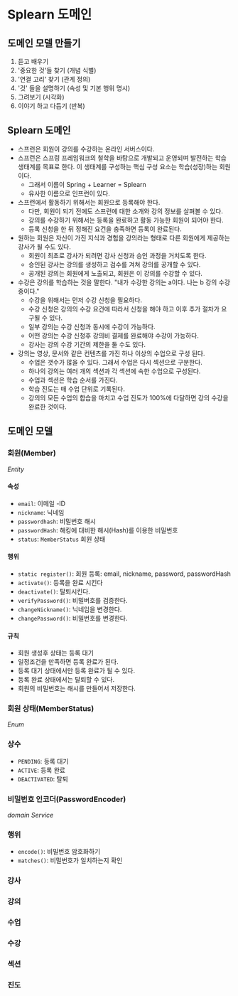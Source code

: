 # Splearn 도메인

## 도메인 모델 만들기
1. 듣고 배우기
2. '중요한 것'들 찾기 (개념 식별)
3. '연결 고리' 찾기 (관계 정의)
4. '것' 들을 설명하기 (속성 및 기본 행위 명시)
5. 그려보기 (시각화)
6. 이야기 하고 다듬기 (반복)

## Splearn 도메인
- 스프런은 회원이 강의를 수강하는 온라인 서버스이다.
- 스프런은 스프링 프레임워크의 철학을 바탕으로 개발되고 운영되며 발전하는 학습 생태계를 목표로 한다. 이 생태계를 구성하는 핵심 구성 요소는 학습(성장)하는 회원이다.
    - 그래서 이름이 Spring + Learner = Splearn
    - 유사한 이름으로 인프런이 있다.
- 스프런에서 활동하기 위해서는 회원으로 등록해야 한다.
    - 다만, 회원이 되기 전에도 스프런에 대한 소개와 강의 정보를 살펴볼 수 있다.
    - 강의를 수강하기 위해서는 등록을 완료하고 활동 가능한 회원이 되어야 한다.
    - 등록 신청을 한 뒤 정해진 요건을 충족하면 등록이 완료된다.
- 원하는 회원은 자신이 가진 지식과 경험을 강의라는 형태로 다른 회원에게 제공하는 강사가 될 수도 있다.
    - 회원이 최초로 강사가 되려면 강사 신청과 승인 과정을 거치도록 한다.
    - 승인된 강사는 강의를 생성하고 검수를 겨쳐 강의를 공개할 수 있다.
    - 공개된 강의는 회원에게 노출되고, 회원은 이 강의를 수강할 수 있다.
- 수강은 강의를 학습하는 것을 말한다. "내가 수강한 강의는 a이다. 나는 b 강의 수강중이다."
    - 수강을 위해서는 먼저 수강 신청을 필요하다.
    - 수강 신청은 강의의 수강 요건에 따라서 신청을 해야 하고 이후 추가 절차가 요구될 수 있다.
    - 일부 강의는 수강 신청과 동시에 수강이 가능하다.
    - 어떤 강의는 수강 신청후 강의비 결제를 완료해야 수강이 가능하다.
    - 강사는 강의 수강 기간의 제한을 둘 수도 있다.
- 강의는 영상, 문서와 같은 컨텐츠를 가진 하나 이상의 수업으로 구성 된다.
    - 수업은 갯수가 많을 수 있다. 그래서 수업은 다시 섹션으로 구분한다.
    - 하나의 강의는 여러 개의 섹션과 각 섹션에 속한 수업으로 구성된다.
    - 수업과 섹션은 학습 순서를 가진다.
    - 학습 진도는 매 수업 단위로 기록된다.
    - 강의의 모든 수업의 합습을 마치고 수업 진도가 100%에 다달하면 강의 수강을 완료한 것이다.

## 도메인 모델

### 회원(Member)
_Entity_
#### 속성
- `email`: 이메일 -ID
- `nickname`: 닉네임
- `passwordhash`: 비밀번호 해시
- `passwordHash`: 해킹에 대비한 해시(Hash)를 이용한 비밀번호
- `status`: `MemberStatus` 회원 상태

#### 행위
- `static register()`: 회원 등록: email, nickname, password, passwordHash
- `activate()`: 등록을 완료 시킨다
- `deactivate()`: 탈퇴시킨다.
- `verifyPassword()`: 비밀버호를 검증한다.
- `changeNickname()`: 닉네임을 변경한다.
- `changePassword()`: 비밀번호를 변경한다.
#### 규칙
- 회원 생성후 상태는 등록 대기
- 일정조건을 만족하면 등록 완료가 된다.
- 등록 대기 상태에서만 등록 완료가 될 수 있다.
- 등록 완료 상태에서는 탈퇴할 수 있다.
- 회원의 비밀번호는 해시를 만들어서 저장한다.

### 회원 상태(MemberStatus)
_Enum_
### 상수
- `PENDING`: 등록 대기
- `ACTIVE`: 등록 완료
- `DEACTIVATED`: 탈퇴

### 비밀번호 인코더(PasswordEncoder)
_domain Service_
### 행위
- `encode()`: 비밀번호 암호화하기
- `matches()`: 비밀번호가 일치하는지 확인
### 강사

### 강의

### 수업

### 수강

### 섹션

### 진도